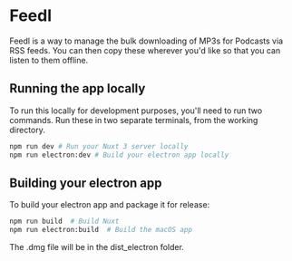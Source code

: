 # Feedl

Feedl is a way to manage the bulk downloading of MP3s for Podcasts via RSS feeds. You can then copy these wherever you'd like so that you can listen to them offline.

## Running the app locally

To run this locally for development purposes, you'll need to run two commands. Run these in two separate terminals, from the working directory.

```sh
npm run dev # Run your Nuxt 3 server locally
npm run electron:dev # Build your electron app locally
```

## Building your electron app

To build your electron app and package it for release:

```sh
npm run build  # Build Nuxt
npm run electron:build  # Build the macOS app
```

The .dmg file will be in the dist_electron folder.